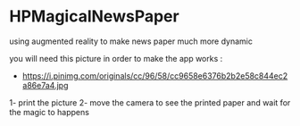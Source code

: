 # HPMagicalNewsPaper
using augmented reality to make news paper much more dynamic 
 
you will need this picture in order to make the app works : 
- https://i.pinimg.com/originals/cc/96/58/cc9658e6376b2b2e58c844ec2a86e7a4.jpg 

1- print the picture 
2- move the camera to see the printed paper and wait for the magic to happens
